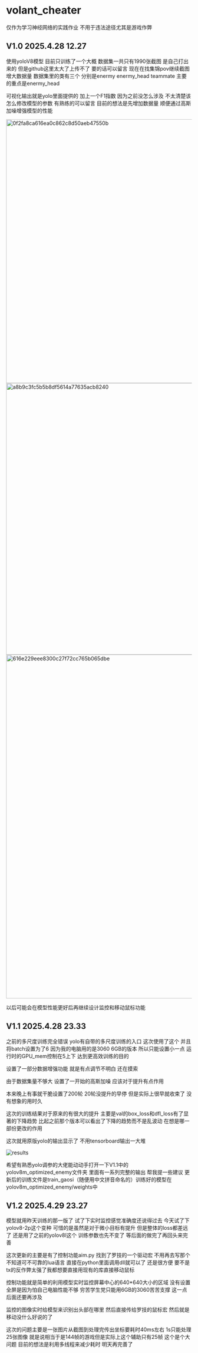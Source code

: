 # volant_cheater

仅作为学习神经网络的实践作业 不用于违法途径尤其是游戏作弊

## V1.0 2025.4.28 12.27

使用yoloV8模型 目前只训练了一个大概 
数据集一共只有1990张截图 是自己打出来的 但是github这里太大了上传不了 要的话可以留言 现在在找集锦pov继续截图增大数据量
数据集里的类有三个 分别是enermy enermy_head teammate 主要的重点是enermy_head

可视化输出就是yolo里面提供的 加上一个F1指数 因为之前没怎么涉及 不太清楚该怎么修改模型的参数 有熟练的可以留言
目前的想法是先增加数据量 顺便通过高斯加噪增强模型的性能

<img width="716" alt="0f2fa8ca616ea0c862c8d50aeb47550b" src="https://github.com/user-attachments/assets/162e8e8f-88cb-45be-8f92-11a05cf48ccf" />
<img width="737" alt="a8b9c3fc5b5b8df5614a77635acb8240" src="https://github.com/user-attachments/assets/4dd790d6-38d3-48f0-b328-7ab9e46e3714" />
<img width="933" alt="616e229eee8300c27f72cc765b065dbe" src="https://github.com/user-attachments/assets/9305101d-a4f4-413d-ba75-19cb829ada9f" />

以后可能会在模型性能更好后再继续设计监控和移动鼠标功能

## V1.1 2025.4.28 23.33

之前的多尺度训练完全错误 yolo有自带的多尺度训练的入口 这次使用了这个 并且将batch设置为了6 因为我的电脑用的是3060 6GB的版本 所以只能设置小一点 运行时的GPU_mem控制在5上下 达到更高效训练的目的

设置了一部分数据增强功能 就是有点调节不明白 还在摸索 

由于数据集量不够大 设置了一开始的高斯加噪 应该对于提升有点作用

本来晚上有事就干脆设置了200轮 20轮没提升的早停 但是实际上很早就收束了 没有想象的用时久

这次的训练结果对于原来的有很大的提升 主要是val的box_loss和dfl_loss有了显著的下降趋势 比起之前那个版本可以看出了下降的趋势而不是乱波动 在想是哪一部份更改的作用 

这次就用原版yolo的输出显示了 不用tensorboard输出一大堆

![results](https://github.com/user-attachments/assets/b224c03f-227b-4792-a21e-c1bdb7560662)

希望有熟悉yolo调参的大佬能动动手打开一下V1.1中的yolov8m_optimized_enemy文件夹 里面有一系列完整的输出 帮我提一些建议 更新后的训练文件是train_gaosi（随便用中文拼音命名的）训练好的模型在yolov8m_optimized_enemy/weights中 

## V1.2 2025.4.29 23.27

模型就用昨天训练的那一版了 试了下实时监控感觉准确度还说得过去 今天试了下yolov8-2p这个变种 可惜的是虽然是对于微小目标有提升 但是整体的loss都差远了 还是用了之前的yolov8l这个 训练参数也先不变了 等后面的做完了再回头来完善

这次更新的主要是有了控制功能aim.py 找到了罗技的一个驱动宏 不用再去写那个不知道可不可靠的lua语言 直接在python里面调用dll就可以了 还是很方便 要不是tx的反作弊太强了我都想要直接用现有的库直接移动鼠标

控制功能就是简单的利用模型实时监控屏幕中心的640*640大小的区域 没有设置全屏是因为怕自己电脑性能不够 穷苦学生党只能用6GB的3060苦苦支撑 这一点后面还要再涉及

监控的图像实时给模型来识别出头部在哪里 然后直接传给罗技的鼠标宏 然后就是移动没什么好说的了

这次的问题主要是一张图片从截图到处理完传出坐标要耗时40ms左右 1s只能处理25张图像 就是说相当于是144帧的游戏但是实际上这个辅助只有25帧 这个是个大问题 目前的想法是利用多线程来减少耗时 明天再完善了


